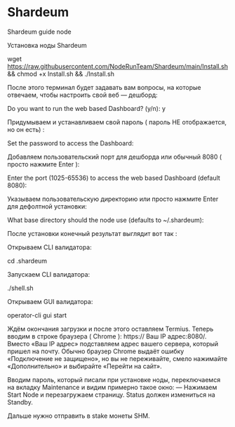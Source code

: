 # Shardeum
Shardeum guide node

Установка ноды Shardeum

wget https://raw.githubusercontent.com/NodeRunTeam/Shardeum/main/Install.sh && chmod +x Install.sh && ./Install.sh


После этого терминал будет задавать вам вопросы, на которые отвечаем, чтобы настроить свой веб — дешборд:

Do you want to run the web based Dashboard? (y/n): y

Придумываем и устанавливаем свой пароль ( пароль НЕ отображается, но он есть) :

Set the password to access the Dashboard:

Добавляем пользовательский порт для дешборда или обычный 8080 ( просто нажмите Enter ):

Enter the port (1025-65536) to access the web based Dashboard (default 8080):

Указываем пользовательскую директорию или просто нажмите Enter для дефолтной установки:

What base directory should the node use (defaults to ~/.shardeum):

После установки конечный результат выглядит вот так :

Открываем CLI валидатора:

cd .shardeum

Запускаем CLI валидатора:

./shell.sh

Открываем GUI валидатора:

operator-cli gui start

Ждём окончания загрузки и после этого оставляем Termius.
Теперь вводим в строке браузера ( Chrome ): https:// Ваш IP адрес:8080/. Вместо «Ваш IP адрес» подставляем адрес вашего сервера, который пришел на почту.
Обычно браузер Chrome выдаёт ошибку «Подключение не защищено», но вы не переживайте, смело нажимайте «Дополнительно» и выбирайте «Перейти на сайт».

Вводим пароль, который писали при установке ноды, переключаемся на вкладку Maintenance и видим примерно такое окно:
— Нажимаем Start Node и перезагружаем страницу. Status должен измениться на Standby.

Дальше нужно отправить в stake монеты SHM.
